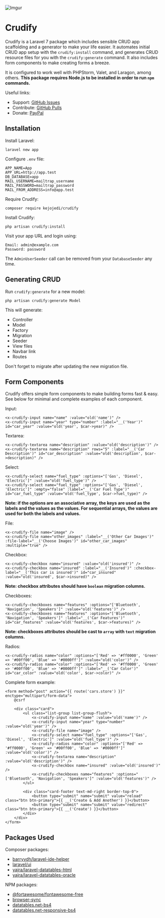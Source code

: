 ![Imgur](https://i.imgur.com/0LaKZQK.png)

# Crudify

Crudify is a Laravel 7 package which includes sensible CRUD app scaffolding and a generator to make your life easier. It automates initial CRUD app setup with the `crudify:install` command, and generates CRUD resource files for you with the `crudify:generate` command. It also includes form components to make creating forms a breeze.

It is configured to work well with PHPStorm, Valet, and Laragon, among others. **This package requires Node.js to be installed in order to run `npm` commands.**

Useful links:

- Support: [GitHub Issues](https://github.com/kejojedi/crudify/issues)
- Contribute: [GitHub Pulls](https://github.com/kejojedi/crudify/pulls)
- Donate: [PayPal](https://www.paypal.com/paypalme2/kjjdion)

## Installation

Install Laravel:

    laravel new app
    
Configure `.env` file:

    APP_NAME=App
    APP_URL=http://app.test
    DB_DATABASE=app
    MAIL_USERNAME=mailtrap_username
    MAIL_PASSWORD=mailtrap_password
    MAIL_FROM_ADDRESS=info@app.test

Require Crudify:

    composer require kejojedi/crudify
    
Install Crudify:

    php artisan crudify:install

Visit your app URL and login using:

    Email: admin@example.com
    Password: password

The `AdminUserSeeder` call can be removed from your `DatabaseSeeder` any time.

## Generating CRUD

Run `crudify:generate` for a new model:

    php artisan crudify:generate Model
    
This will generate:

- Controller
- Model
- Factory
- Migration
- Seeder
- View files
- Navbar link
- Routes

Don't forget to migrate after updating the new migration file.

## Form Components

Crudify offers simple form components to make building forms fast & easy. See below for minimal and complete examples of each component.

Input:

    <x-crudify-input name="name" :value="old('name')" />
    <x-crudify-input name="year" type="number" :label="__('Year')" id="car_year" :value="old('year', $car->year)" />

Textarea:

    <x-crudify-textarea name="description" :value="old('description')" />
    <x-crudify-textarea name="description" rows="5" :label="__('Car Description')" id="car_description" :value="old('description', $car->description)" />
    
Select:

    <x-crudify-select name="fuel_type" :options="['Gas', 'Diesel', 'Electric']" :value="old('fuel_type')" />
    <x-crudify-select name="fuel_type" :options="['Gas', 'Diesel', 'Electric']" :empty="false" :label="__('Car Fuel Type')" id="car_fuel_type" :value="old('fuel_type', $car->fuel_type)" />

**Note: if the options are an associative array, the keys are used as the labels and the values as the values. For sequential arrays, the values are used for both the labels and values.**

File:

    <x-crudify-file name="image" />
    <x-crudify-file name="other_images" :label="__('Other Car Images')" :file-label="__('Choose Images')" id="other_car_images" :multiple="true" />

Checkbox:

    <x-crudify-checkbox name="insured" :value="old('insured')" />
    <x-crudify-checkbox name="insured" :label="__('Insured')" :checkbox-label="__('This car is insured')" id="car_insured" :value="old('insured', $car->insured)" />

**Note: checkbox attributes should have `boolean` migration columns.**

Checkboxes:

    <x-crudify-checkboxes name="features" :options="['Bluetooth', 'Navigation', 'Speakers']" :value="old('features')" />
    <x-crudify-checkboxes name="features" :options="['Bluetooth', 'Navigation', 'Speakers']" :label="__('Car Features')" id="car_features" :value="old('features', $car->features)" />

**Note: checkboxes attributes should be cast to `array` with `text` migration columns.**

Radios:

    <x-crudify-radios name="color" :options="['Red' => '#ff0000', 'Green' => '#00ff00', 'Blue' => '#0000ff']" :value="old('color')" />
    <x-crudify-radios name="color" :options="['Red' => '#ff0000', 'Green' => '#00ff00', 'Blue' => '#0000ff']" :label="__('Car Color')" id="car_color" :value="old('color', $car->color)" />
    
Complete form example:

    <form method="post" action="{{ route('cars.store') }}" enctype="multipart/form-data">
        @csrf

        <div class="card">
            <ul class="list-group list-group-flush">
                <x-crudify-input name="name" :value="old('name')" />
                <x-crudify-input name="year" type="number" :value="old('year')" />
                <x-crudify-file name="image" />
                <x-crudify-select name="fuel_type" :options="['Gas', 'Diesel', 'Electric']" :value="old('fuel_type')" />
                <x-crudify-radios name="color" :options="['Red' => '#ff0000', 'Green' => '#00ff00', 'Blue' => '#0000ff']" :value="old('color')" />
                <x-crudify-textarea name="description" :value="old('description')" />
                <x-crudify-checkbox name="insured" :value="old('insured')" />
                <x-crudify-checkboxes name="features" :options="['Bluetooth', 'Navigation', 'Speakers']" :value="old('features')" />
            </ul>

            <div class="card-footer text-md-right border-top-0">
                <button type="submit" name="submit" value="reload" class="btn btn-primary">{{ __('Create & Add Another') }}</button>
                <button type="submit" name="submit" value="redirect" class="btn btn-primary">{{ __('Create') }}</button>
            </div>
        </div>
    </form>

## Packages Used

Composer packages:

- [barryvdh/laravel-ide-helper](https://github.com/barryvdh/laravel-ide-helper)
- [laravel/ui](https://github.com/laravel/ui)
- [yajra/laravel-datatables-html](https://github.com/yajra/laravel-datatables-html)
- [yajra/laravel-datatables-oracle](https://github.com/yajra/laravel-datatables)

NPM packages:

- [@fortawesome/fontawesome-free](https://www.npmjs.com/package/@fortawesome/fontawesome-free)
- [browser-sync](https://www.npmjs.com/package/browser-sync)
- [datatables.net-bs4](https://www.npmjs.com/package/datatables.net-bs4)
- [datatables.net-responsive-bs4](https://www.npmjs.com/package/datatables.net-responsive-bs4)
